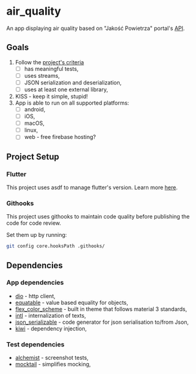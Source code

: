 # air_quality

An app displaying air quality based on "Jakość Powietrza" portal's [API](https://powietrze.gios.gov.pl/pjp/content/api).

## Goals

1. Follow the [project's criteria](http://mw.home.amu.edu.pl/zajecia/PRA2023/PRAPRO.html)
    - [ ] has meaningful tests,
    - [ ] uses streams,
    - [ ] JSON serialization and deserialization,
    - [ ] uses at least one external library,
2. KISS - keep it simple, stupid!
3. App is able to run on all supported platforms:
    - [ ] android,
    - [ ] iOS,
    - [ ] macOS,
    - [ ] linux,
    - [ ] web - free firebase hosting?

## Project Setup

### Flutter

This project uses asdf to manage flutter's version. Learn more [here](https://github.com/oae/asdf-flutter).

### Githooks

This project uses githooks to maintain code quality before publishing the code for code review.

Set them up by running:

```bash
git config core.hooksPath .githooks/
```

## Dependencies

### App dependencies

- [dio](https://pub.dev/packages/dio) - http client,
- [equatable](https://pub.dev/packages/equatable) - value based equality for objects,
- [flex_color_scheme](https://pub.dev/packages/flex_color_scheme) - built in theme that follows material 3 standards,
- [intl](https://pub.dev/packages/intl) - internalization of texts,
- [json_serializable](https://pub.dev/packages/json_serializable) - code generator for json serialisation to/from Json,
- [kiwi](https://pub.dev/packages/kiwi) - dependency injection,

### Test dependencies

- [alchemist](https://pub.dev/packages/alchemist) - screenshot tests,
- [mocktail](https://pub.dev/packages/mocktail) - simplifies mocking,